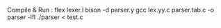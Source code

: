 Compile & Run : flex lexer.l
                bison -d parser.y
                gcc lex.yy.c parser.tab.c -o parser -lfl
                ./parser < test.c
